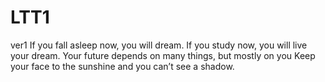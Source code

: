 # LTT1
ver1
If you fall asleep now, you will dream. If you study now, you will live your dream.
Your future depends on many things, but mostly on you
Keep your face to the sunshine and you can’t see a shadow.
